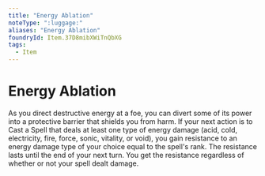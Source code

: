 ```yaml
---
title: "Energy Ablation"
noteType: ":luggage:"
aliases: "Energy Ablation"
foundryId: Item.37D8mibXWiTnQbXG
tags:
  - Item
---
```


# Energy Ablation

As you direct destructive energy at a foe, you can divert some of its power into a protective barrier that shields you from harm. If your next action is to Cast a Spell that deals at least one type of energy damage (acid, cold, electricity, fire, force, sonic, vitality, or void), you gain resistance to an energy damage type of your choice equal to the spell's rank. The resistance lasts until the end of your next turn. You get the resistance regardless of whether or not your spell dealt damage.
